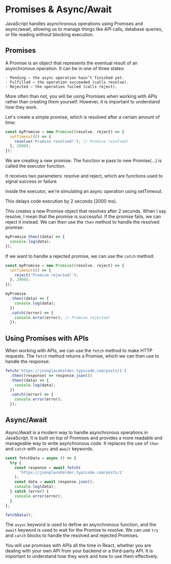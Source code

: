# Promises & Async/Await

JavaScript handles asynchronous operations using Promises and async/await, allowing us to manage things like API calls, database queries, or file reading without blocking execution.

## Promises

A Promise is an object that represents the eventual result of an asynchronous operation.
It can be in one of three states:

    - Pending – the async operation hasn’t finished yet.
    - Fulfilled – the operation succeeded (calls resolve).
    - Rejected – the operation failed (calls reject).

More often than not, you will be using Promises when working with APIs rather than creating them yourself. However, it is important to understand how they work.

Let's create a simple promise, which is resolved after a certain amount of time:

```javascript
const myPromise = new Promise((resolve, reject) => {
  setTimeout(() => {
    resolve('Promise resolved!'); // Promise resolved!
  }, 2000);
});
```

We are creating a new promise. The function w pass to new Promise(...) is called the executor function.

It receives two parameters: resolve and reject, which are functions used to signal success or failure.

Inside the executor, we're simulating an async operation using setTimeout.

This delays code execution by 2 seconds (2000 ms).


This creates a new Promise object that resolves after 2 seconds. When I say resolve, I mean that the promise is successful. If the promise fails, we can reject it instead. We can then use the `then` method to handle the resolved promise:

```javascript
myPromise.then((data) => {
  console.log(data);
});
```

If we want to handle a rejected promise, we can use the `catch` method:

```javascript
const myPromise = new Promise((resolve, reject) => {
  setTimeout(() => {
    reject('Promise rejected!');
  }, 2000);
});

myPromise
  .then((data) => {
    console.log(data);
  })
  .catch((error) => {
    console.error(error); // Promise rejected!
  });
```

## Using Promises with APIs

When working with APIs, we can use the `fetch` method to make HTTP requests. The `fetch` method returns a Promise, which we can then use to handle the response:

```javascript
fetch('https://jsonplaceholder.typicode.com/posts/1')
  .then((response) => response.json())
  .then((data) => {
    console.log(data);
  })
  .catch((error) => {
    console.error(error);
  });
```

## Async/Await

Async/Await is a modern way to handle asynchronous operations in JavaScript. It is built on top of Promises and provides a more readable and manageable way to write asynchronous code. It replaces the use of `then` and `catch` with `async` and `await` keywords.

```javascript
const fetchData = async () => {
  try {
    const response = await fetch(
      'https://jsonplaceholder.typicode.com/posts/1'
    );
    const data = await response.json();
    console.log(data);
  } catch (error) {
    console.error(error);
  }
};

fetchData();
```

The `async` keyword is used to define an asynchronous function, and the `await` keyword is used to wait for the Promise to resolve. We can use `try` and `catch` blocks to handle the resolved and rejected Promises.

You will use promises with APIs all the time in React, whether you are dealing with your own API from your backend or a third-party API. It is important to understand how they work and how to use them effectively.
